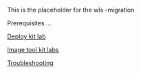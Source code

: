 This is the placeholder for the wls -migration

Prerequisites ...

[Deploy kit lab](WLS_deploy_scripts/README.md)

[Image tool kit labs](WLS_imagetool_scripts/README.md)

[Troubleshooting](troublshooting.md)
